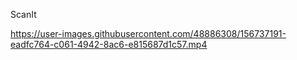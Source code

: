 ScanIt





https://user-images.githubusercontent.com/48886308/156737191-eadfc764-c061-4942-8ac6-e815687d1c57.mp4

